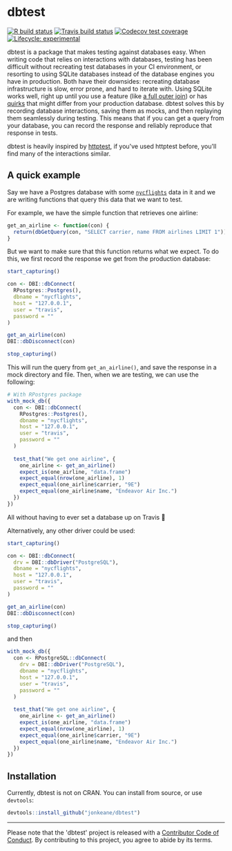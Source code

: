 # dbtest
<!-- badges: start -->
[![R build status](https://github.com/jonkeane/dbtest/workflows/R-CMD-check/badge.svg)](https://github.com/jonkeane/dbtest/actions?workflow=R-CMD-check)
[![Travis build status](https://travis-ci.org/jonkeane/dbtest.svg?branch=master)](https://travis-ci.org/jonkeane/dbtest)
[![Codecov test coverage](https://codecov.io/gh/jonkeane/dbtest/branch/master/graph/badge.svg)](https://codecov.io/gh/jonkeane/dbtest?branch=master)
[![Lifecycle: experimental](https://img.shields.io/badge/lifecycle-experimental-orange.svg)](https://www.tidyverse.org/lifecycle/#experimental)
<!-- badges: end -->


dbtest is a package that makes testing against databases easy. When writing code that relies on interactions with databases, testing has been difficult without recreating test databases in your CI environment, or resorting to using SQLite databases instead of the database engines you have in production. Both have their downsides: recreating database infrastructure is slow, error prone, and hard to iterate with. Using SQLite works well, right up until you use a feature (like [a full outer join](https://www.sqlite.org/omitted.html)) or has [quirks](https://www.sqlite.org/quirks.html) that might differ from your production database. dbtest solves this by recording database interactions, saving them as mocks, and then replaying them seamlessly during testing. This means that if you can get a query from your database, you can record the response and reliably reproduce that response in tests.

dbtest is heavily inspired by [httptest](https://CRAN.R-project.org/package=httptest), if you've used httptest before, you'll find many of the interactions similar.

## A quick example
Say we have a Postgres database with some [`nycflights`](https://CRAN.R-project.org/package=nycflights13) data in it and we are writing functions that query this data that we want to test.

For example, we have the simple function that retrieves one airline:

```r
get_an_airline <- function(con) {
  return(dbGetQuery(con, "SELECT carrier, name FROM airlines LIMIT 1"))
}

```

But we want to make sure that this function returns what we expect. To do this, we first record the response we get from the production database:

```r
start_capturing()

con <- DBI::dbConnect(
  RPostgres::Postgres(),
  dbname = "nycflights",
  host = "127.0.0.1",
  user = "travis",
  password = ""
)

get_an_airline(con)
DBI::dbDisconnect(con)

stop_capturing()
```

This will run the query from `get_an_airline()`, and save the response in a mock directory and file. Then, when we are testing, we can use the following:

```r
# With RPostgres package
with_mock_db({
  con <- DBI::dbConnect(
    RPostgres::Postgres(),
    dbname = "nycflights",
    host = "127.0.0.1",
    user = "travis",
    password = ""
  )
  
  test_that("We get one airline", {
    one_airline <- get_an_airline()
    expect_is(one_airline, "data.frame")
    expect_equal(nrow(one_airline), 1)
    expect_equal(one_airline$carrier, "9E")
    expect_equal(one_airline$name, "Endeavor Air Inc.")
  })
})
```

All without having to ever set a database up on Travis 🎉


Alternatively, any other driver could be used:
```r
start_capturing()

con <- DBI::dbConnect(
  drv = DBI::dbDriver("PostgreSQL"),
  dbname = "nycflights",
  host = "127.0.0.1",
  user = "travis",
  password = ""
)

get_an_airline(con)
DBI::dbDisconnect(con)

stop_capturing()
```

and then

```r
with_mock_db({
  con <- RPostgreSQL::dbConnect(
    drv = DBI::dbDriver("PostgreSQL"),
    dbname = "nycflights",
    host = "127.0.0.1",
    user = "travis",
    password = ""
  )
  
  test_that("We get one airline", {
    one_airline <- get_an_airline()
    expect_is(one_airline, "data.frame")
    expect_equal(nrow(one_airline), 1)
    expect_equal(one_airline$carrier, "9E")
    expect_equal(one_airline$name, "Endeavor Air Inc.")
  })
})
```

## Installation
Currently, dbtest is not on CRAN. You can install from source, or use `devtools`:

```r
devtools::install_github("jonkeane/dbtest")
```

---

Please note that the 'dbtest' project is released with a [Contributor Code of Conduct](CODE_OF_CONDUCT.md). By contributing to this project, you agree to abide by its terms.

